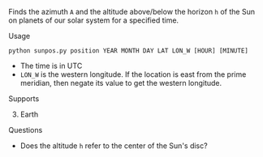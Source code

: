 Finds the azimuth `A` and the altitude above/below the horizon `h` of the Sun on planets of our solar system for a specified time.

Usage

```
python sunpos.py position YEAR MONTH DAY LAT LON_W [HOUR] [MINUTE]
```

- The time is in UTC
- `LON_W` is the western longitude. If the location is east from the prime meridian, then negate its value to get the western longitude.

Supports

3. Earth

<!--
1. Mercury
2. Venus

4. Mars
5. Jupiter
6. Saturn
7. Uranus
8. Neptun
-->

Questions

- Does the altitude `h` refer to the center of the Sun's disc?
